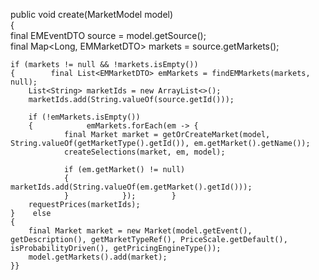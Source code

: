 public void create(MarketModel<EMEventDTO> model)  
{  
    final EMEventDTO source = model.getSource();  
    final Map<Long, EMMarketDTO> markets = source.getMarkets();  
  
    if (markets != null && !markets.isEmpty())  
    {        final List<EMMarketDTO> emMarkets = findEMMarkets(markets, null);  
        List<String> marketIds = new ArrayList<>();  
        marketIds.add(String.valueOf(source.getId()));  
  
        if (!emMarkets.isEmpty())  
        {            emMarkets.forEach(em -> {  
                final Market market = getOrCreateMarket(model, String.valueOf(getMarketType().getId()), em.getMarket().getName());  
                createSelections(market, em, model);  
  
                if (em.getMarket() != null)  
                {                    marketIds.add(String.valueOf(em.getMarket().getId()));  
                }            });        }  
        requestPrices(marketIds);  
    }    else  
    {  
        final Market market = new Market(model.getEvent(), getDescription(), getMarketTypeRef(), PriceScale.getDefault(), isProbabilityDriven(), getPricingEngineType());  
        model.getMarkets().add(market);  
    }}